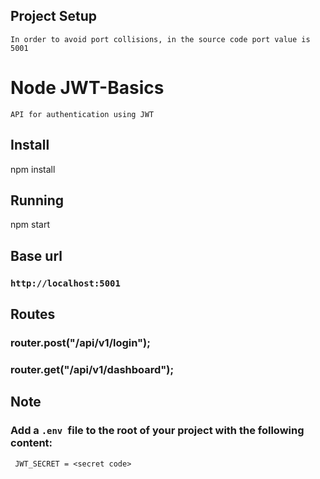 ## Project Setup

    In order to avoid port collisions, in the source code port value is 5001
# Node JWT-Basics

    API for authentication using JWT

## Install

npm install

## Running

npm start

## Base url

### `http://localhost:5001`

## Routes

### router.post("/api/v1/login");

### router.get("/api/v1/dashboard");

## Note

### Add a `.env `file to the root of your project with the following content:

` JWT_SECRET = <secret code>`
